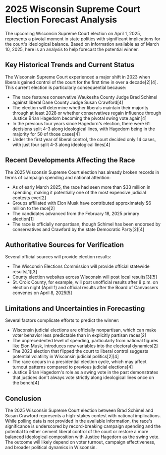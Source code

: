 # 2025 Wisconsin Supreme Court Election Forecast Analysis

The upcoming Wisconsin Supreme Court election on April 1, 2025, represents a pivotal moment in state politics with significant implications for the court's ideological balance. Based on information available as of March 10, 2025, here is an analysis to help forecast the potential winner.

## Key Historical Trends and Current Status

The Wisconsin Supreme Court experienced a major shift in 2023 when liberals gained control of the court for the first time in over a decade[2][4]. This current election is particularly consequential because:

- The race features conservative Waukesha County Judge Brad Schimel against liberal Dane County Judge Susan Crawford[4]
- The election will determine whether liberals maintain their majority through at least 2028 or whether conservatives regain influence through Justice Brian Hagedorn becoming the pivotal swing vote again[4]
- In the previous four years since Hagedorn's election, there were 61 decisions split 4-3 along ideological lines, with Hagedorn being in the majority for 50 of those cases[4]
- Under the first year of liberal control, the court decided only 14 cases, with just four split 4-3 along ideological lines[4]

## Recent Developments Affecting the Race

The 2025 Wisconsin Supreme Court election has already broken records in terms of campaign spending and national attention:

- As of early March 2025, the race had seen more than $33 million in spending, making it potentially one of the most expensive judicial contests ever[2]
- Groups affiliated with Elon Musk have contributed approximately $6 million to the race[2]
- The candidates advanced from the February 18, 2025 primary election[1]
- The race is officially nonpartisan, though Schimel has been endorsed by conservatives and Crawford by the state Democratic Party[2][4]

## Authoritative Sources for Verification

Several official sources will provide election results:

- The Wisconsin Elections Commission will provide official statewide results[1][3]
- County election websites across Wisconsin will post local results[3][5]
- St. Croix County, for example, will post unofficial results after 8 p.m. on election night (April 1) and official results after the Board of Canvassers convenes on April 8, 2025[5]

## Limitations and Uncertainties in Forecasting

Several factors complicate efforts to predict the winner:

- Wisconsin judicial elections are officially nonpartisan, which can make voter behavior less predictable than in explicitly partisan races[2]
- The unprecedented level of spending, particularly from national figures like Elon Musk, introduces new variables into the electoral dynamics[2]
- The 2023 election that flipped the court to liberal control suggests potential volatility in Wisconsin judicial politics[2][4]
- The race occurs in a presidential election cycle, which may affect turnout patterns compared to previous judicial elections[4]
- Justice Brian Hagedorn's role as a swing vote in the past demonstrates that justices don't always vote strictly along ideological lines once on the bench[4]

## Conclusion

The 2025 Wisconsin Supreme Court election between Brad Schimel and Susan Crawford represents a high-stakes contest with national implications. While polling data is not provided in the available information, the race's significance is underscored by record-breaking campaign spending and the potential to either cement liberal control of the court or restore a more balanced ideological composition with Justice Hagedorn as the swing vote. The outcome will likely depend on voter turnout, campaign effectiveness, and broader political dynamics in Wisconsin.